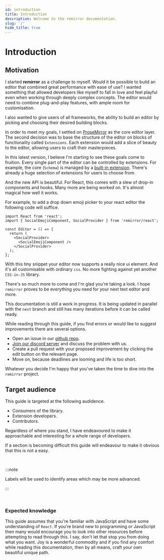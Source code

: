 ```yaml
---
id: introduction
title: Introduction
description: Welcome to the remirror documentation.
slug: '/'
hide_title: true
---
```


# Introduction

## Motivation

I started **remirror** as a challenge to myself. Would it be possible to build an editor that combined great performance with ease of use? I wanted something that allowed developers like myself to fall in love and feel playful even when working through deeply complex concepts. The editor would need to combine plug-and-play features, with ample room for customisation.

I also wanted to give users of all frameworks, the ability to build an editor by picking and choosing their desired building blocks.

In order to meet my goals, I settled on [ProseMirror](https://prosemirror.net/) as the core editor layer. The second decision was to base the structure of the editor on blocks of functionality called `Extensions`. Each extension would add a slice of beauty to the editor, allowing users to craft their masterpieces.

In this latest version, I believe I'm starting to see these goals come to fruition. Every single part of the editor can be controlled by extensions. For example, the core (`Schema`) is managed by a [built-in extension](https://github.com/remirror/remirror/blob/next/packages/@remirror/core/src/builtins/schema-extension.ts). There's already a huge selection of extensions for users to choose from.

And the new API is beautiful. For React, this comes with a slew of drop-in components and hooks. Many more are being worked on. It's almost magical how well it works.

For example, to add a drop down emoji picker to your react editor the following code will suffice.

```tsx
import React from 'react';
import { SocialEmojiComponent, SocialProvider } from 'remirror/react';

const Editor = () => {
  return (
    <SocialProvider>
      <SocialEmojiComponent />
    </SocialProvider>
  );
};
```

With this tiny snippet your editor now supports a really nice ui element. And it's all customisable with ordinary `css`. No more fighting against yet another `CSS-in-JS` library.

There's so much more to come and I'm glad you're taking a look. I hope `remirror` proves to be everything you need for your next text editor and more.

This documentation is still a work in progress. It is being updated in parallel with the `next` branch and still has many iterations before it can be called ready.

While reading through this guide, if you find errors or would like to suggest improvements there are several options.

- Open an issue in our [github repo](https://github.com/remirror/remirror/issues).
- [Join our discord server](https://discord.gg/C4cfrMK) and discuss the problem with us.
- Create a pull request with your proposed improvement by clicking the edit button on the relevant page.
- Move on, because deadlines are looming and life is too short.

Whatever you decide I'm happy that you've taken the time to dive into the `remirror` project.

## Target audience

This guide is targeted at the following audidence.

- Consumers of the library.
- Extension developers.
- Contributors.

Regardless of where you stand, I have endeavoured to make it approachable and interesting for a whole range of developers.

If a section is becoming difficult this guide will endeavour to make it obvious that this is not a easy.

<br />

:::note

Labels will be used to identify areas which may be more advanced.

:::

<br />

### Expected knowledge

This guide assumes that you're familiar with JavaScript and have some understanding of `React`. If you're brand new to programming or JavaScript then many would encourage you to look into other resources before attempting to read through this. I say, don't let that stop you from doing what you want. Joy is a wonderful commodity and if you find any comfort while reading this documentation, then by all means, craft your own beautiful unique path.
